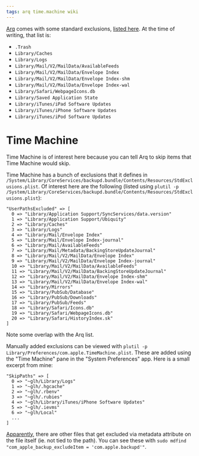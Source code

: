 ```yaml
---
tags: arq time.machine wiki
---
```


[Arq](/wiki/Arq) comes with some standard exclusions, [listed here](http://www.haystacksoftware.com/support/arq_help/pages/adding_folder.html). At the time of writing, that list is:

-   `.Trash`
-   `Library/Caches`
-   `Library/Logs`
-   `Library/Mail/V2/MailData/AvailableFeeds`
-   `Library/Mail/V2/MailData/Envelope Index`
-   `Library/Mail/V2/MailData/Envelope Index-shm`
-   `Library/Mail/V2/MailData/Envelope Index-wal`
-   `Library/Safari/WebpageIcons.db`
-   `Library/Saved Application State`
-   `Library/iTunes/iPad Software Updates`
-   `Library/iTunes/iPhone Software Updates`
-   `Library/iTunes/iPod Software Updates`

# Time Machine

Time Machine is of interest here because you can tell Arq to skip items that Time Machine would skip.

Time Machine has a bunch of exclusions that it defines in `/System/Library/CoreServices/backupd.bundle/Contents/Resources/StdExclusions.plist`. Of interest here are the following (listed using `plutil -p /System/Library/CoreServices/backupd.bundle/Contents/Resources/StdExclusions.plist`):

```
"UserPathsExcluded" => [
  0 => "Library/Application Support/SyncServices/data.version"
  1 => "Library/Application Support/Ubiquity"
  2 => "Library/Caches"
  3 => "Library/Logs"
  4 => "Library/Mail/Envelope Index"
  5 => "Library/Mail/Envelope Index-journal"
  6 => "Library/Mail/AvailableFeeds"
  7 => "Library/Mail/Metadata/BackingStoreUpdateJournal"
  8 => "Library/Mail/V2/MailData/Envelope Index"
  9 => "Library/Mail/V2/MailData/Envelope Index-journal"
  10 => "Library/Mail/V2/MailData/AvailableFeeds"
  11 => "Library/Mail/V2/MailData/BackingStoreUpdateJournal"
  12 => "Library/Mail/V2/MailData/Envelope Index-shm"
  13 => "Library/Mail/V2/MailData/Envelope Index-wal"
  14 => "Library/Mirrors"
  15 => "Library/PubSub/Database"
  16 => "Library/PubSub/Downloads"
  17 => "Library/PubSub/Feeds"
  18 => "Library/Safari/Icons.db"
  19 => "Library/Safari/WebpageIcons.db"
  20 => "Library/Safari/HistoryIndex.sk"
]
```

Note some overlap with the Arq list.

Manually added exclusions can be viewed with `plutil -p Library/Preferences/com.apple.TimeMachine.plist`. These are added using the "Time Machine" pane in the "System Preferences" app. Here is a small excerpt from mine:

```
"SkipPaths" => [
  0 => "~glh/Library/Logs"
  1 => "~glh/.hgcache"
  2 => "~glh/.rbenv"
  3 => "~glh/.rubies"
  4 => "~glh/Library/iTunes/iPhone Software Updates"
  5 => "~glh/.ievms"
  6 => "~glh/Local"
  ...
]
```

[Apparently](http://pondini.org/TM/11.html), there are other files that get excluded via metadata attribute on the file itself (ie. not tied to the path). You can see these with `sudo mdfind "com_apple_backup_excludeItem = 'com.apple.backupd'"`.
